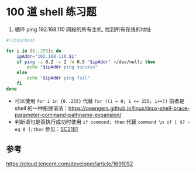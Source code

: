 # 100 道 shell 练习题

1. 循环 ping 192.168.110 网段的所有主机, 找到所有在线的地址

```sh
#!/bin/bash

for i in {0..255}; do
    ipAddr="192.168.110.$i"
    if ping -i 0.2 -c 2 -W 0.5 "$ipAddr" >/dev/null; then
        echo "$ipAddr ping success"
    else
        echo "$ipAddr ping fail"
    fi
done
```

* 可以使用 `for i in {0..255}` 代替 `for ((i = 0; i <= 255; i++))` 前者是 shell 的一种拓展语法：https://opengers.github.io/linux/linux-shell-brace-parameter-command-pathname-expansion/
* 判断语句是否执行成功时使用 `if commond; then` 代替 `command \n if [ $? -eq 0 ];then` 参见：[SC2181](https://www.shellcheck.net/wiki/SC2181)

## 参考

https://cloud.tencent.com/developer/article/1691052

